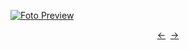 [![Foto Preview](preview/project-1219.avif)](https://20essentials.github.io/project-1219)

<div align="center" style="display: flex; justify-content: center;">
  <a  href="https://github.com/20essentials/project-1219" target="_blank">&#8592;</a>
  &nbsp;&nbsp;
  <a  href="https://github.com/20essentials/project-1219" target="_blank">&#8594;</a>
</div>
